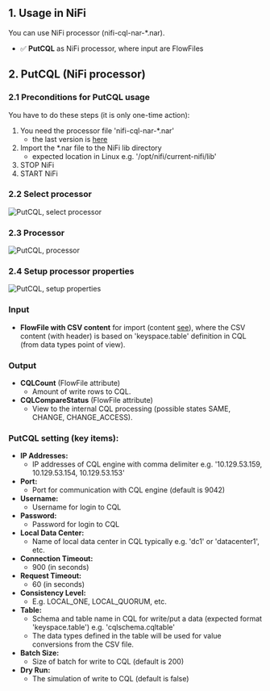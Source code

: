 ## 1. Usage in NiFi

You can use NiFi processor (nifi-cql-nar-*.nar).
- ✅ **PutCQL** as NiFi processor, where input are FlowFiles

## 2. PutCQL (NiFi processor)

### 2.1 Preconditions for PutCQL usage

You have to do these steps (it is only one-time action):
 1. You need the processor file 'nifi-cql-nar-*.nar'
    - the last version is [here](./../output/)
 2. Import the *.nar file to the NiFi lib directory
    - expected location in Linux e.g. '/opt/nifi/current-nifi/lib'
 3. STOP NiFi
 4. START NiFi
 
### 2.2 Select processor
![PutCQL, select processor](https://github.com/george0st/Csv2Cql/blob/main/nifi/cql-processor/docs/assets/nifi_putcql_add_processor.png)

### 2.3 Processor
![PutCQL, processor](https://github.com/george0st/Csv2Cql/blob/main/nifi/cql-processor/docs/assets/nifi_putcql_processor.png)

### 2.4 Setup processor properties
![PutCQL, setup properties](https://github.com/george0st/Csv2Cql/blob/main/nifi/cql-processor/docs/assets/nifi_putcql_properties.png)

### Input
- **FlowFile with CSV content** for import (content [see](../../../docs/conversion.md)),
   where the CSV content (with header) is based on 'keyspace.table' definition in 
   CQL (from data types point of view).

### Output
- **CQLCount** (FlowFile attribute)
  - Amount of write rows to CQL.
- **CQLCompareStatus** (FlowFile attribute)
  - View to the internal CQL processing (possible states SAME, CHANGE, CHANGE_ACCESS).

### PutCQL setting (key items):
- **IP Addresses:**
  - IP addresses of CQL engine with comma delimiter e.g. '10.129.53.159, 10.129.53.154, 10.129.53.153'
- **Port:**
  - Port for communication with CQL engine (default is 9042) 
- **Username:**
  - Username for login to CQL
- **Password:**
  - Password for login to CQL
- **Local Data Center:**
  - Name of local data center in CQL typically e.g. 'dc1' or 'datacenter1', etc.
- **Connection Timeout:**
  - 900 (in seconds)
- **Request Timeout:**
  - 60 (in seconds)
- **Consistency Level:**
  - E.g. LOCAL_ONE, LOCAL_QUORUM, etc.
- **Table:**
  - Schema and table name in CQL for write/put a data (expected format 'keyspace.table') 
    e.g. 'cqlschema.cqltable'
  - The data types defined in the table will be used for value conversions from the CSV file.
- **Batch Size:**
  - Size of batch for write to CQL (default is 200)
- **Dry Run:**
  - The simulation of write to CQL (default is false)
